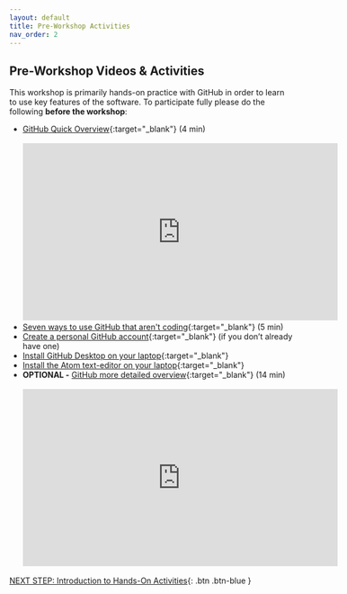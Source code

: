 ```yaml
---
layout: default
title: Pre-Workshop Activities
nav_order: 2
---
```

## Pre-Workshop Videos & Activities
This workshop is primarily hands-on practice with GitHub in order to learn to use key features of the software. To participate fully please do the following **before the workshop**:

-   [GitHub Quick Overview](https://www.youtube.com/watch?v=w3jLJU7DT5E){:target="_blank"} (4 min)<br><br>
    <iframe width="560" height="315" src="https://www.youtube.com/embed/w3jLJU7DT5E" title="YouTube video player" frameborder="0" allow="accelerometer; autoplay; clipboard-write; encrypted-media; gyroscope; picture-in-picture" allowfullscreen></iframe>
-   [Seven ways to use GitHub that aren't coding](http://bit.ly/2vMUTfA){:target="_blank"} (5 min)
-   [Create a personal GitHub account](https://github.com/join){:target="_blank"} (if you don’t already have one)
-   [Install GitHub Desktop on your laptop](https://desktop.github.com/){:target="_blank"}
-   [Install the Atom text-editor on your laptop](https://atom.io/){:target="_blank"}
-   **OPTIONAL -** [GitHub more detailed overview](http://bit.ly/2HGZl4n){:target="_blank"} (14 min)<br><br>
    <iframe width="560" height="315" src="https://www.youtube.com/embed/BCQHnlnPusY" title="YouTube video player" frameborder="0" allow="accelerometer; autoplay; clipboard-write; encrypted-media; gyroscope; picture-in-picture" allowfullscreen></iframe><br>

[NEXT STEP: Introduction to Hands-On Activities](activities-intro.html){: .btn .btn-blue }
